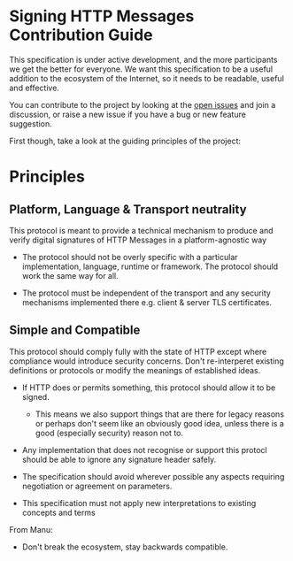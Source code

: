 Signing HTTP Messages Contribution Guide
========================================

This specification is under active development, and the more participants
we get the better for everyone. We want this specification to be a
useful addition to the ecosystem of the Internet, so it needs to be
readable, useful and effective.

You can contribute to the project by looking at the
[open issues](https://github.com/w3c-dvcg/http-signatures/issues) and join
a discussion, or raise a new issue if you have a bug or new feature
suggestion.

First though, take a look at the guiding principles of the project:

# Principles

## Platform, Language & Transport neutrality

This protocol is meant to provide a technical mechanism to produce and
verify digital signatures of HTTP Messages in a platform-agnostic way

- The protocol should not be overly specific with a particular implementation,
  language, runtime or framework. The protocol should work the same way for
  all.

- The protocol must be independent of the transport and any security
  mechanisms implemented there e.g. client & server TLS certificates.

## Simple and Compatible

This protocol should comply fully with the state of HTTP except where
compliance would introduce security concerns. Don't re-interperet existing
definitions or protocols or modify the meanings of established ideas.

- If HTTP does or permits something, this protocol should allow it to be signed.
  - This means we also support things that are there for legacy reasons or
  perhaps don't seem like an obviously good idea, unless there is a good
  (especially security) reason not to.
  
- Any implementation that does not recognise or support this protocl should
  be able to ignore any signature header safely.

- The specification should avoid wherever possible any aspects requiring negotiation or agreement on parameters.

- This specification must not apply new interpretations to existing concepts and terms


From Manu:

* Don't break the ecosystem, stay backwards compatible.
